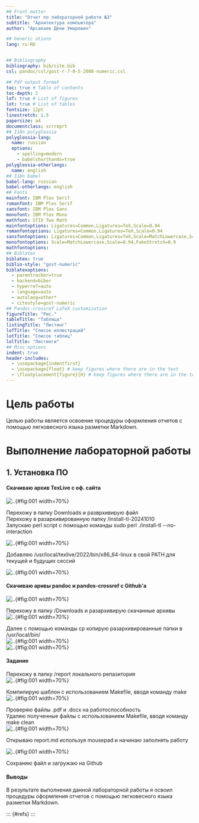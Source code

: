 ```yaml
---
## Front matter
title: "Отчет по лабораторной работе №3"
subtitle: "Архитектура компьютера"
author: "Арсакаев Дени Умарович"

## Generic otions
lang: ru-RU


## Bibliography
bibliography: bib/cite.bib
csl: pandoc/csl/gost-r-7-0-5-2008-numeric.csl

## Pdf output format
toc: true # Table of contents
toc-depth: 2
lof: true # List of figures
lot: true # List of tables
fontsize: 12pt
linestretch: 1.5
papersize: a4
documentclass: scrreprt
## I18n polyglossia
polyglossia-lang:
  name: russian
  options:
	- spelling=modern
	- babelshorthands=true
polyglossia-otherlangs:
  name: english
## I18n babel
babel-lang: russian
babel-otherlangs: english
## Fonts
mainfont: IBM Plex Serif
romanfont: IBM Plex Serif
sansfont: IBM Plex Sans
monofont: IBM Plex Mono
mathfont: STIX Two Math
mainfontoptions: Ligatures=Common,Ligatures=TeX,Scale=0.94
romanfontoptions: Ligatures=Common,Ligatures=TeX,Scale=0.94
sansfontoptions: Ligatures=Common,Ligatures=TeX,Scale=MatchLowercase,Scale=0.94
monofontoptions: Scale=MatchLowercase,Scale=0.94,FakeStretch=0.9
mathfontoptions:
## Biblatex
biblatex: true
biblio-style: "gost-numeric"
biblatexoptions:
  - parentracker=true
  - backend=biber
  - hyperref=auto
  - language=auto
  - autolang=other*
  - citestyle=gost-numeric
## Pandoc-crossref LaTeX customization
figureTitle: "Рис."
tableTitle: "Таблица"
listingTitle: "Листинг"
lofTitle: "Список иллюстраций"
lotTitle: "Список таблиц"
lolTitle: "Листинги"
## Misc options
indent: true
header-includes:
  - \usepackage{indentfirst}
  - \usepackage{float} # keep figures where there are in the text
  - \floatplacement{figure}{H} # keep figures where there are in the text
---
```


# Цель работы
Целью работы является освоение процедуры оформления отчетов с помощью легковесного
языка разметки Markdown.

   
   
# Выполнение лабораторной работы
   
   

## 1. Установка ПО   
   
   
#### Скачиваю архив TexLive с оф. сайта   
![..](image/1.png){#fig:001 width=70%}
   
   
Перехожу в папку Downloads и разврхивирую файл   
Перехожу в разархивированную папку /install-tl-20241010   
Запускаю perl script c помощью команды sudo perl ./install-tl --no-interaction   
   
   
![..](image/2.png){#fig:001 width=70%}
   
   
Добавляю /usr/local/texlive/2022/bin/x86_64-linux в свой PATH для текущей и
будущих сессий   


![..](image/3.png){#fig:001 width=70%}



#### Скачиваю аривы pandoc и pandos-crossref с Github'a   
![..](image/4.png){#fig:001 width=70%}   
   
   
Перехожу в папку /Downloads и разархивирую скачанные архивы    
![..](image/5.png){#fig:001 width=70%}    
   
   
Далее с помощью команды cp копирую разархивированные папки в /usr/local/bin/   
![..](image/6.png){#fig:001 width=70%}    
![..](image/7.png){#fig:001 width=70%} 
   
   

#### Задание   
    
    
Перехожу в папку /report локального репазитория    
![..](image/8.png){#fig:001 width=70%}     
     
     
Компилирую шаблон с использованием Makefile, вводя команду make   
![..](image/9.png){#fig:001 width=70%}
   
   
Проверяю файлы .pdf и .docx  на работоспособность   
Удаляю полученные файлы с использованием Makefile, вводя команду make clean   
![..](image/10.png){#fig:001 width=70%}   
    
    
Открываю report.md используя mousepad и начинаю заполнять работу   
    
    
![..](image/11.png){#fig:001 width=70%}
    
Сохраняю  файл и загружаю на Github   

    
    


#### Выводы
    
    
В результате выполнения данной лабораторной работы я освоил процедуры
оформления отчетов с помощью легковесного языка разметки Markdown.



::: {#refs}
:::
